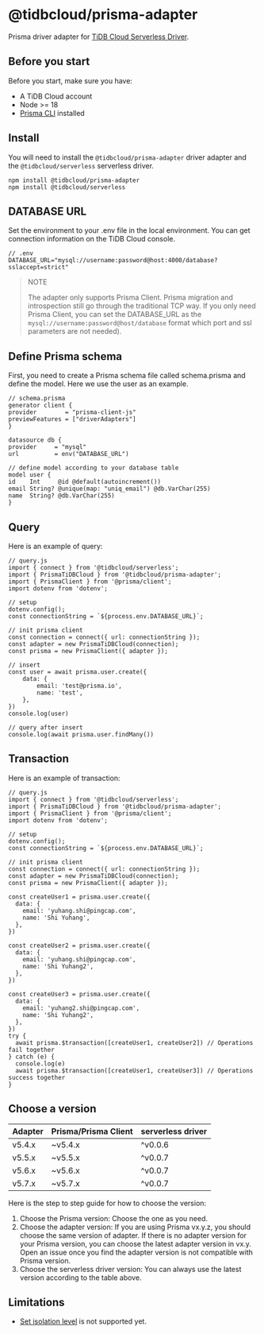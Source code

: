 # @tidbcloud/prisma-adapter

Prisma driver adapter for [TiDB Cloud Serverless Driver](https://github.com/tidbcloud/serverless-js).

## Before you start

Before you start, make sure you have:

- A TiDB Cloud account
- Node >= 18
- [Prisma CLI](https://www.prisma.io/docs/concepts/components/prisma-cli) installed

## Install

You will need to install the `@tidbcloud/prisma-adapter` driver adapter and the `@tidbcloud/serverless` serverless driver.

```
npm install @tidbcloud/prisma-adapter
npm install @tidbcloud/serverless
```

## DATABASE URL

Set the environment to your .env file in the local environment. You can get connection information on the TiDB Cloud console.

```
// .env
DATABASE_URL="mysql://username:password@host:4000/database?sslaccept=strict"
```

> NOTE
> 
> The adapter only supports Prisma Client. Prisma migration and introspection still go through the traditional TCP way. If you only need Prisma Client, you can set the DATABASE_URL as the `mysql://username:password@host/database` format which port and ssl parameters are not needed).

## Define Prisma schema

First, you need to create a Prisma schema file called schema.prisma and define the model. Here we use the user as an example.

```
// schema.prisma
generator client {
provider        = "prisma-client-js"
previewFeatures = ["driverAdapters"]
}

datasource db {
provider     = "mysql"
url          = env("DATABASE_URL")

// define model according to your database table
model user {
id    Int     @id @default(autoincrement())
email String? @unique(map: "uniq_email") @db.VarChar(255)
name  String? @db.VarChar(255)
}
```

## Query

Here is an example of query:

```
// query.js
import { connect } from '@tidbcloud/serverless';
import { PrismaTiDBCloud } from '@tidbcloud/prisma-adapter';
import { PrismaClient } from '@prisma/client';
import dotenv from 'dotenv';

// setup
dotenv.config();
const connectionString = `${process.env.DATABASE_URL}`;

// init prisma client
const connection = connect({ url: connectionString });
const adapter = new PrismaTiDBCloud(connection);
const prisma = new PrismaClient({ adapter });

// insert
const user = await prisma.user.create({
    data: {
        email: 'test@prisma.io',
        name: 'test',
    },
})
console.log(user)

// query after insert
console.log(await prisma.user.findMany())
```

## Transaction

Here is an example of transaction:

```
// query.js
import { connect } from '@tidbcloud/serverless';
import { PrismaTiDBCloud } from '@tidbcloud/prisma-adapter';
import { PrismaClient } from '@prisma/client';
import dotenv from 'dotenv';

// setup
dotenv.config();
const connectionString = `${process.env.DATABASE_URL}`;

// init prisma client
const connection = connect({ url: connectionString });
const adapter = new PrismaTiDBCloud(connection);
const prisma = new PrismaClient({ adapter });

const createUser1 = prisma.user.create({
  data: {
    email: 'yuhang.shi@pingcap.com',
    name: 'Shi Yuhang',
  },
})

const createUser2 = prisma.user.create({
  data: {
    email: 'yuhang.shi@pingcap.com',
    name: 'Shi Yuhang2',
  },
})

const createUser3 = prisma.user.create({
  data: {
    email: 'yuhang2.shi@pingcap.com',
    name: 'Shi Yuhang2',
  },
})
try {
  await prisma.$transaction([createUser1, createUser2]) // Operations fail together
} catch (e) {
  console.log(e)
  await prisma.$transaction([createUser1, createUser3]) // Operations success together
}
```

## Choose a version

| Adapter | Prisma/Prisma Client | serverless driver |
|---------|----------------------|-------------------|
| v5.4.x  | ~v5.4.x              | ^v0.0.6           |
| v5.5.x  | ~v5.5.x              | ^v0.0.7           |
| v5.6.x  | ~v5.6.x              | ^v0.0.7           |
| v5.7.x  | ~v5.7.x              | ^v0.0.7           |

Here is the step to step guide for how to choose the version:
1. Choose the Prisma version: Choose the one as you need.
2. Choose the adapter version: If you are using Prisma vx.y.z, you should choose the same version of adapter. If there is no adapter version for your Prisma version, you can choose the latest adapter version in vx.y. Open an issue once you find the adapter version is not compatible with Prisma version.
3. Choose the serverless driver version: You can always use the latest version according to the table above.

## Limitations

- [Set isolation level](https://www.prisma.io/docs/concepts/components/prisma-client/transactions#transaction-isolation-level) is not supported yet.